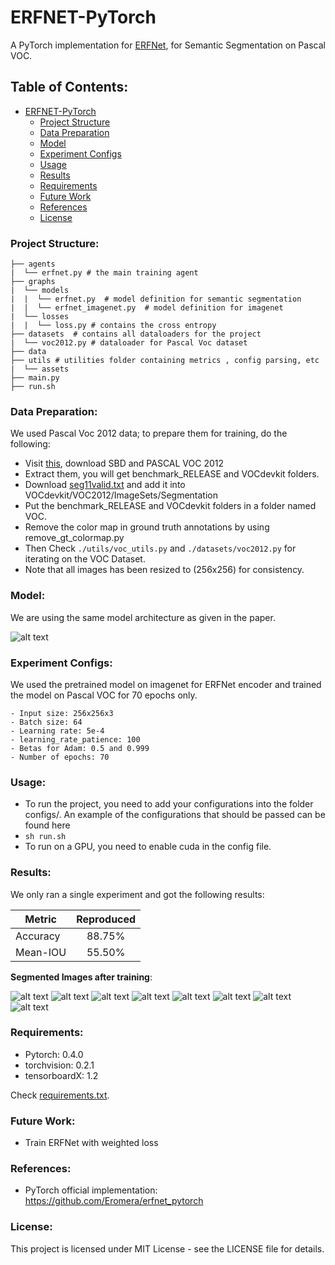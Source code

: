 # ERFNET-PyTorch
A PyTorch implementation for [ERFNet](http://www.robesafe.uah.es/personal/eduardo.romera/pdfs/Romera17tits.pdf), for Semantic Segmentation on Pascal VOC.

## Table of Contents:
<!-- Table of contents generated generated by http://tableofcontent.eu -->
- [ERFNET-PyTorch](#erfnet-pytorch)
    - [Project Structure](#project-structure)
    - [Data Preparation](#data-preparation)
    - [Model](#model)
    - [Experiment Configs](#experiment-configs)
    - [Usage](#usage)
    - [Results](#results)
    - [Requirements](#requirements)
    - [Future Work](#future-work)
    - [References](#references)
    - [License](#license)

### Project Structure:
```
├── agents
|  └── erfnet.py # the main training agent 
├── graphs
|  └── models
|  |  └── erfnet.py  # model definition for semantic segmentation
|  |  └── erfnet_imagenet.py  # model definition for imagenet
|  └── losses
|  |  └── loss.py # contains the cross entropy 
├── datasets  # contains all dataloaders for the project
|  └── voc2012.py # dataloader for Pascal Voc dataset
├── data
├── utils # utilities folder containing metrics , config parsing, etc
|  └── assets
├── main.py
├── run.sh
```

### Data Preparation:
We used Pascal Voc 2012 data; to prepare them for training, do the following:
- Visit [this](https://github.com/shelhamer/fcn.berkeleyvision.org/tree/master/data/pascal), download SBD and PASCAL VOC 2012
- Extract them, you will get benchmark_RELEASE and VOCdevkit folders.
- Download [seg11valid.txt](https://github.com/shelhamer/fcn.berkeleyvision.org/blob/master/data/pascal/seg11valid.txt) and add it into VOCdevkit/VOC2012/ImageSets/Segmentation
- Put the benchmark_RELEASE and VOCdevkit folders in a folder named VOC.
- Remove the color map in ground truth annotations by using remove_gt_colormap.py
- Then Check ```./utils/voc_utils.py``` and ```./datasets/voc2012.py``` for iterating on the VOC Dataset.
- Note that all images has been resized to (256x256) for consistency.

### Model:
We are using the same model architecture as given in the paper.

![alt text](./utils/assets/erfNet.PNG "ERFNet model")

### Experiment Configs:
We used the pretrained model on imagenet for ERFNet encoder and trained the model on Pascal VOC for 70 epochs only. 
```
- Input size: 256x256x3
- Batch size: 64
- Learning rate: 5e-4
- learning_rate_patience: 100
- Betas for Adam: 0.5 and 0.999
- Number of epochs: 70
```
### Usage:
- To run the project, you need to add your configurations into the folder configs/. An example of the configurations that should be passed can be found here
- ```sh run.sh ```
- To run on a GPU, you need to enable cuda in the config file.

### Results:
We only ran a single experiment and got the following results:

| Metric     | Reproduced  |
| ---------- |:-----------:|
| Accuracy   |   88.75%    |
| Mean-IOU   |   55.50%    | 

**Segmented Images after training**:

![alt text](./utils/assets/1.jpg  "GT Image 1") ![alt text](./utils/assets/1-seg.png "Segmented Output 1") 
![alt text](./utils/assets/2.jpg "GT Image 2") ![alt text](./utils/assets/2-seg.png "Segmented Output 2") 
![alt text](utils/assets/3.jpg "GT Image 3") ![alt text](utils/assets/3-seg.png "Segmented Output 3") 
![alt text](utils/assets/4.jpg "GT Image 4") ![alt text](utils/assets/4-seg.png "Segmented Output 4") 


### Requirements:
- Pytorch: 0.4.0
- torchvision: 0.2.1
- tensorboardX: 1.2

Check [requirements.txt](https://github.com/hagerrady13/ERFNet-PyTorch/blob/master/requirements.txt).

### Future Work:
- Train ERFNet with weighted loss

### References:
- PyTorch official implementation: https://github.com/Eromera/erfnet_pytorch 

### License:
This project is licensed under MIT License - see the LICENSE file for details.


